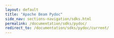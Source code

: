 ```yaml
---
layout: default
title: "Apache Beam Pydoc"
side_nav: sections-navigation/sdks.html
permalink: /documentation/sdks/pydoc/
redirect_to: /documentation/sdks/pydoc/current/
---
```

